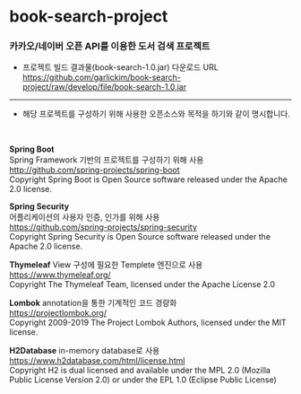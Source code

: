 # book-search-project
### 카카오/네이버 오픈 API를 이용한 도서 검색 프로젝트  <br>


- 프로젝트 빌드 결과물(book-search-1.0.jar) 다운로드 URL <br>
<https://github.com/garlickim/book-search-project/raw/develop/file/book-search-1.0.jar>

*****

- 해당 프로젝트를 구성하기 위해 사용한 오픈소스와 목적을 하기와 같이 명시합니다.
 <br>

**Spring Boot**  <br>
Spring Framework 기반의 프로젝트를 구성하기 위해 사용  <br>
http://github.com/spring-projects/spring-boot  <br>
Copyright Spring Boot is Open Source software released under the Apache 2.0 license.

**Spring Security** <br>
어플리케이션의 사용자 인증, 인가를 위해 사용 <br>
https://github.com/spring-projects/spring-security <br>
Copyright Spring Security is Open Source software released under the Apache 2.0 license.


**Thymeleaf**
View 구성에 필요한 Templete 엔진으로 사용 <br>
https://www.thymeleaf.org/ <br>
Copyright The Thymeleaf Team, licensed under the Apache License 2.0


**Lombok**
annotation을 통한 기계적인 코드 경량화 <br>
https://projectlombok.org/ <br>
Copyright 2009-2019 The Project Lombok Authors, licensed under the MIT license.


**H2Database**
in-memory database로 사용 <br>
https://www.h2database.com/html/license.html <br>
Copyright H2 is dual licensed and available under the MPL 2.0 (Mozilla Public License Version 2.0) or under the EPL 1.0 (Eclipse Public License)
